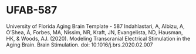 # UFAB-587
University of Florida Aging Brain Template - 587
Indahlastari, A, Albizu, A, O’Shea, A, Forbes, MA, Nissim, NR, Kraft, JN, 
Evangelista, ND, Hausman, HK, & Woods, AJ. (2020). 
Modeling Transcranial Electrical Stimulation in the Aging Brain. 
Brain Stimulation. doi: 10.1016/j.brs.2020.02.007 
